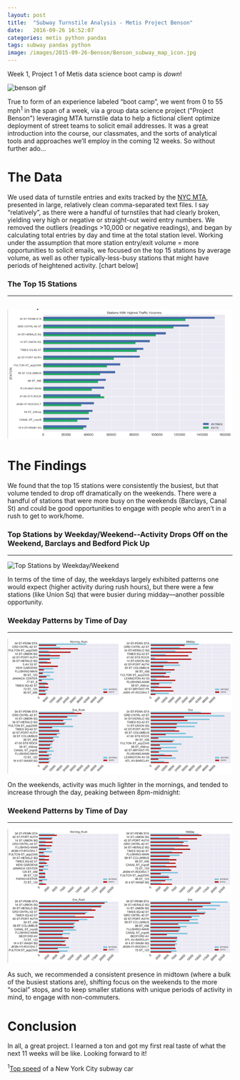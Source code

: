 ```yaml
---
layout: post
title:  "Subway Turnstile Analysis - Metis Project Benson"
date:   2016-09-26 16:52:07
categories: metis python pandas
tags: subway pandas python
image: /images/2015-09-26-Benson/Benson_subway_map_icon.jpg
---
```

Week 1, Project 1 of Metis data science boot camp is *down*! 

![benson gif](http://i.giphy.com/Ir7eNxjIMqy6k.gif)

True to form of an experience labeled “boot camp”, we went from 0 to 55 mph<sup>1</sup> in the span of a week, via a group data science project ("Project Benson") leveraging MTA turnstile data to help a fictional client optimize deployment of street teams to solicit email addresses. It was a great introduction into the course, our classmates, and the sorts of analytical tools and approaches we’ll employ in the coming 12 weeks. So without further ado…

# The Data

We used data of turnstile entries and exits tracked by the [NYC MTA](http://web.mta.info/developers/turnstile.html), presented in large, relatively clean comma-separated text files. I say “relatively”, as there were a handful of turnstiles that had clearly broken, yielding very high or negative or straight-out weird entry numbers. We removed the outliers (readings >10,000 or negative readings), and began by calculating total entries by day and time at the total station level. Working under the assumption that more station entry/exit volume = more opportunities to solicit emails, we focused on the top 15 stations by average volume, as well as other typically-less-busy stations that might have periods of heightened activity. [chart below]

### The Top 15 Stations
---
![Top 15 Stations](https://github.com/ramohse/ramohse.github.io/blob/master/images/2015-09-26-Benson/Benson_Top.png?raw=true)
---

# The Findings

We found that the top 15 stations were consistently the busiest, but that volume tended to drop off dramatically on the weekends. There were a handful of stations that were more busy on the weekends (Barclays, Canal St) and could be good opportunities to engage with people who aren’t in a rush to get to work/home.  

### Top Stations by Weekday/Weekend--Activity Drops Off on the Weekend, Barclays and Bedford Pick Up
---
![Top Stations by Weekday/Weekend](https://github.com/ramohse/ramohse.github.io/blob/master/images/Benson_weekday.png?raw=true)

In terms of the time of day, the weekdays largely exhibited patterns one would expect (higher activity during rush hours), but there were a few stations (like Union Sq) that were busier during midday—another possible opportunity.  

### Weekday Patterns by Time of Day
---
![Weekday Patterns by Time of Day](https://github.com/ramohse/ramohse.github.io/blob/master/images/2015-09-26-Benson/Benson_weekday_hour.png?raw=true)


On the weekends, activity was much lighter in the mornings, and tended to increase through the day, peaking between 8pm-midnight:  

### Weekend Patterns by Time of Day
---
![Weekend Patterns by Time of Day](https://github.com/ramohse/ramohse.github.io/blob/master/images/2015-09-26-Benson/Benson_weekend_hour.png?raw=true)

As such, we recommended a consistent presence in midtown (where a bulk of the busiest stations are), shifting focus on the weekends to the more “social” stops, and to keep smaller stations with unique periods of activity in mind, to engage with non-commuters.

# Conclusion

In all, a great project. I learned a ton and got my first real taste of what the next 11 weeks will be like. Looking forward to it!



<sup>1</sup>[Top speed][id] of a New York City subway car  

[id]: http://www.nyctransitforums.com/forums/topic/16621-top-speed-limit/
